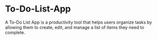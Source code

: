 # To-Do-List-App
A To-Do List App is a productivity tool that helps users organize tasks by allowing them to create, edit, and manage a list of items they need to complete.
